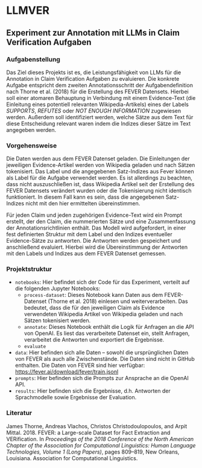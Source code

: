 # LLMVER
## Experiment zur Annotation mit LLMs in Claim Verification Aufgaben

### Aufgabenstellung
Das Ziel dieses Projekts ist es, die Leistungsfähigkeit von LLMs für die Annotation in Claim Verification Aufgaben zu evaluieren.
Die konkrete Aufgabe entspricht dem zweiten Annotationsschritt der Aufgabendefinition nach Thorne et al. (2018) für die Erstellung des FEVER Datensets. Hierbei soll einer atomaren Behauptung in Verbindung mit einem Evidence-Text (die Einleitung eines potentiell relevanten Wikipedia-Artikels) eines der Labels *SUPPORTS*, *REFUTES* oder *NOT ENOUGH INFORMATION* zugewiesen werden. Außerdem soll identifiziert werden, welche Sätze aus dem Text für diese Entscheidung relevant waren indem die Indizes dieser Sätze im Text angegeben werden.

### Vorgehensweise
Die Daten werden aus dem FEVER Datenset geladen. Die Einleitungen der jeweiligen Evidence-Artikel werden von Wikipedia geladen und nach Sätzen tokenisiert.
Das Label und die angegebenen Satz-Indizes aus Fever können als Label für die Aufgabe verwendet werden. Es ist allerdings zu beachten, dass nicht auszuschließen ist,
dass Wikipedia Artikel seit der Erstellung des FEVER Datensets verändert wurden oder die Tokenisierung nicht identisch funktioniert. 
In diesem Fall kann es sein, dass die angegebenen Satz-Indizes nicht mit den hier ermittelten übereinstimmen.

Für jeden Claim und jeden zugehörigen Evidence-Text wird ein Prompt erstellt, der den Claim, die nummerierten Sätze und eine Zusammenfassung der Annotationsrichtlinien enthält.
Das Modell wird aufgefordert, in einer fest definierten Struktur mit dem Label und den Indizes eventueller Evidence-Sätze zu antworten.
Die Antworten werden gespeichert und anschließend evaluiert. Hierbei wird die Übereinstimmung der Antworten mit den Labels und Indizes aus dem FEVER Datenset gemessen.

### Projektstruktur
- `notebooks`: Hier befindet sich der Code für das Experiment, verteilt auf die folgenden Jupyter Notebooks:
    - `process-dataset`: Dieses Notebook kann Daten aus dem FEVER-Datenset (Thorne et al. 2018) einlesen und weiterverarbeiten. Das bedeutet, dass die für den jeweiligen Claim als Evidence verwendeten Wikipedia Artikel von Wikipedia geladen und nach Sätzen tokenisiert werden.
    - `annotate`: Dieses Notebook enthält die Logik für Anfragen an die API von OpenAI. Es liest das verarbeitete Datenset ein, stellt Anfragen, verarbeitet die Antworten und exportiert die Ergebnisse.
    - `evaluate`
- `data`: Hier befinden sich alle Daten – sowohl die ursprünglichen Daten von FEVER als auch alle Zwischenstände. Die Daten sind nicht in GitHub enthalten. Die Daten von FEVER sind hier verfügbar: https://fever.ai/download/fever/train.jsonl
- `prompts`: Hier befinden sich die Prompts zur Ansprache an die OpenAI API.
- `results`: Hier befinden sich die Ergebnisse, d.h. Antworten der Sprachmodelle sowie Ergebnisse der Evaluation.

### Literatur
James Thorne, Andreas Vlachos, Christos Christodoulopoulos, and Arpit Mittal. 2018. FEVER: a Large-scale Dataset for Fact Extraction and VERification. In _Proceedings of the 2018 Conference of the North American Chapter of the Association for Computational Linguistics: Human Language Technologies, Volume 1 (Long Papers)_, pages 809–819, New Orleans, Louisiana. Association for Computational Linguistics.